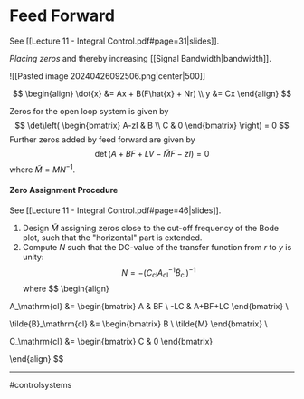 # Feed Forward
See [[Lecture 11 - Integral Control.pdf#page=31|slides]].

*Placing zeros* and thereby increasing [[Signal Bandwidth|bandwidth]].

![[Pasted image 20240426092506.png|center|500]]

$$
\begin{align}
\dot{x} &= Ax + B(F\hat{x} + Nr) \\
y &= Cx
\end{align}
$$

Zeros for the open loop system is given by
$$
\det\left(
\begin{bmatrix}
A-zI & B \\
C & 0
\end{bmatrix}
\right) = 0
$$
Further zeros added by feed forward are given by
$$
\det(A + BF + LV - \tilde{M}F - zI) = 0
$$
where $\tilde{M} = MN^{-1}$.

#### Zero Assignment Procedure
See [[Lecture 11 - Integral Control.pdf#page=46|slides]].

1. Design $\tilde{M}$ assigning zeros close to the cut-off frequency of the Bode plot, such that the "horizontal" part is extended.
2. Compute $N$ such that the DC-value of the transfer function from $r$ to $y$ is unity:
$$
N = -(C_{\mathrm{cl}}A_{\mathrm{cl}}^{-1}\tilde{B}_{\mathrm{cl}})^{-1}
$$
where
$$
\begin{align}

A_\mathrm{cl} &=
\begin{bmatrix}
A & BF \\
-LC & A+BF+LC
\end{bmatrix} \\

\tilde{B}_\mathrm{cl} &=
\begin{bmatrix}
B \\
\tilde{M}
\end{bmatrix} \\

C_\mathrm{cl} &=
\begin{bmatrix}
C & 0
\end{bmatrix}

\end{align}
$$

---
#controlsystems